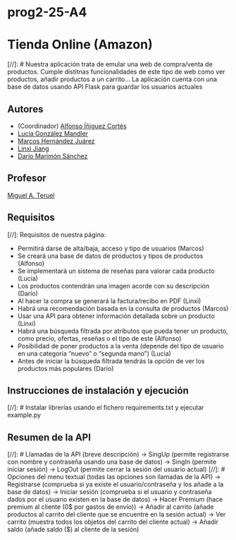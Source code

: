# prog2-25-A4

# Tienda Online (Amazon)
[//]: #  Nuestra aplicación trata de emular una web de compra/venta de productos. Cumple distitnas funcionalidades
de este tipo de web como ver productos, añadir productos a un carrito... La aplicación cuenta con una base de datos
usando API Flask para guardar los usuarios actuales

## Autores

* (Coordinador) [Alfonso Íñiguez Cortés](https://github.com/Alfonso647)
* [Lucía González Mandler ](https://github.com/luciagm06)
* [Marcos Hernández Juárez ](https://github.com/marcoshj8)
* [Linxi Jiang ](https://github.com/Linxi_Jiang)
* [Darío Marimón Sánchez ](https://github.com/dariomarimonn)

## Profesor
[Miguel A. Teruel](https://github.com/materuel-ua)

## Requisitos
[//]: Requisitos de nuestra página:
* Permitirá darse de alta/baja, acceso y tipo de usuarios (Marcos)
* Se creará una base de datos de productos y tipos de productos (Alfonso)
* Se implementará un sistema de reseñas para valorar cada producto (Lucía) 
* Los productos contendrán una imagen acorde con su descripción (Darío) 
* Al hacer la compra se generará la factura/recibo en PDF (Linxi)
* Habrá una recomendación basada en la consulta de productos (Marcos) 
* Usar una API para obtener información detallada sobre un producto (Linxi) 
* Habrá una búsqueda filtrada por atributos que pueda tener un producto, como precio, ofertas, reseñas o el tipo de este (Alfonso)
* Posibilidad de poner productos a la venta (depende del tipo de usuario en una categoría “nuevo” o “segunda mano”) (Lucía)
* Antes de iniciar la búsqueda filtrada tendrás la opción de ver los productos más populares (Darío) 


## Instrucciones de instalación y ejecución
[//]: # Instalar librerías usando el fichero requirements.txt y ejecutar example.py

## Resumen de la API
[//]: # Llamadas de la API (breve descripción)
-> SingUp (permite registrarse con nombre y contraseña usando una base de datos)
-> SingIn (permite iniciar sesión)
-> LogOut (permite cerrar la sesión del usuario actual)
[//]: # Opciones del menu textual (todas las opciones son llamadas de la API)
-> Registrarse (comprueba si ya existe el usuario/contraseña y los añade a la base de datos)
-> Iniciar sesión (comprueba si el usuario y contraseña dados por el usuario existen en la base de datos)
-> Hacer Premium (hace premium al cliente (0$ por gastos de envío))
-> Añadir al carrito (añade productos al carrito del cliente que se encuentre en la sesión actual)
-> Ver carrito (muestra todos los objetos del carrito del cliente actual)
-> Añadir saldo (añade saldo ($) al cliente de la sesión)

